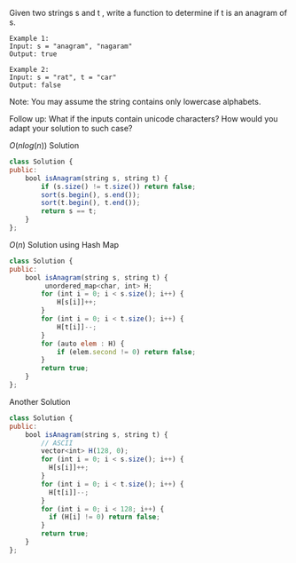 Given two strings s and t , write a function to determine if t is an anagram of s.

```
Example 1:
Input: s = "anagram", "nagaram"
Output: true
```

```
Example 2:
Input: s = "rat", t = "car"
Output: false
```

Note:
You may assume the string contains only lowercase alphabets.

Follow up:
What if the inputs contain unicode characters? How would you adapt your solution to such case?

$O(nlog(n))$ Solution

```js
class Solution {
public:
    bool isAnagram(string s, string t) {
        if (s.size() != t.size()) return false;
        sort(s.begin(), s.end());
        sort(t.begin(), t.end());
        return s == t;
    }
};
```

$O(n)$ Solution using Hash Map

```js
class Solution {
public:
    bool isAnagram(string s, string t) {
         unordered_map<char, int> H;
        for (int i = 0; i < s.size(); i++) {
            H[s[i]]++;
        }
        for (int i = 0; i < t.size(); i++) {
            H[t[i]]--;
        }
        for (auto elem : H) {
            if (elem.second != 0) return false;
        }
        return true;
    }
};
```

Another Solution

```js
class Solution {
public:
    bool isAnagram(string s, string t) {
        // ASCII
        vector<int> H(128, 0);
        for (int i = 0; i < s.size(); i++) {
          H[s[i]]++;
        }
        for (int i = 0; i < t.size(); i++) {
          H[t[i]]--;
        }
        for (int i = 0; i < 128; i++) {
          if (H[i] != 0) return false;
        }
        return true;
    }
};
```

